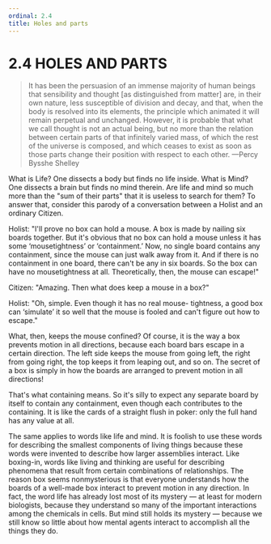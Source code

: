 ```yaml
---
ordinal: 2.4
title: Holes and parts
---
```


# 2.4 HOLES AND PARTS

<blockquote> It has been the persuasion of an immense majority of human beings that sensibility and thought [as distinguished from matter] are, in their own nature, less susceptible of division and decay, and that, when the body is resolved into its elements, the principle which animated it will remain perpetual and unchanged. However, it is probable that what we call thought is not an actual being, but no more than the relation between certain parts of that infinitely varied mass, of which the rest of the universe is composed, and which ceases to exist as soon as those parts change their position with respect to each other. &mdash;Percy Bysshe Shelley </blockquote>
What is Life? One dissects a body but finds no life inside. What is Mind? One dissects a brain but finds no mind therein. Are life and mind so much more than the "sum of their parts" that it is useless to search for them? To answer that, consider this parody of a conversation between a Holist and an ordinary Citizen.

Holist: "I'll prove no box can hold a mouse. A box is made by nailing six boards together. But it's obvious that no box can hold a mouse unless it has some &lsquo;mousetightness&rsquo; or &lsquo;containment.&rsquo; Now, no single board contains any containment, since the mouse can just walk away from it. And if there is no containment in one board, there can't be any in six boards. So the box can have no mousetightness at all. Theoretically, then, the mouse can escape!"

Citizen: "Amazing. Then what does keep a mouse in a box?"

Holist: "Oh, simple. Even though it has no real mouse- tightness, a good box can &lsquo;simulate&rsquo; it so well that the mouse is fooled and can't figure out how to escape."

What, then, keeps the mouse confined? Of course, it is the way a box prevents motion in all directions, because each board bars escape in a certain direction. The left side keeps the mouse from going left, the right from going right, the top keeps it from leaping out, and so on. The secret of a box is simply in how the boards are arranged to prevent motion in all directions!

That's what containing means. So it's silly to expect any separate board by itself to contain any containment, even though each contributes to the containing. It is like the cards of a straight flush in poker: only the full hand has any value at all.

The same applies to words like life and mind. It is foolish to use these words for describing the smallest components of living things because these words were invented to describe how larger assemblies interact. Like boxing-in, words like living and thinking are useful for describing phenomena that result from certain combinations of relationships. The reason box seems nonmysterious is that everyone understands how the boards of a well-made box interact to prevent motion in any direction. In fact, the word life has already lost most of its mystery &mdash; at least for modern biologists, because they understand so many of the important interactions among the chemicals in cells. But mind still holds its mystery &mdash; because we still know so little about how mental agents interact to accomplish all the things they do.
